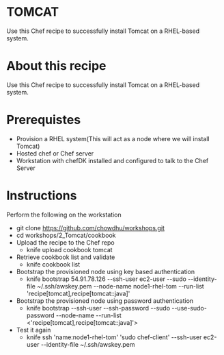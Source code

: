 # TOMCAT
Use this Chef recipe to successfully install Tomcat on a RHEL-based system.

# About this recipe
Use this Chef recipe to successfully install Tomcat on a RHEL-based system.

# Prerequistes
* Provision a RHEL system(This will act as a node where we will install Tomcat)
* Hosted chef or Chef server  
* Workstation with chefDK installed and configured to talk to the Chef Server

# Instructions
Perform the following on the workstation

* git clone https://github.com/chowdhu/workshops.git
* cd workshops/2_Tomcat/cookbook
* Upload the recipe to the Chef repo
	* knife upload cookbook tomcat
* Retrieve cookbook list and validate
	* knife cookbook list
* Bootstrap the provisioned node using key based authentication
  	* knife bootstrap 54.91.78.126 --ssh-user ec2-user --sudo --identity-file ~/.ssh/awskey.pem --node-name node1-rhel-tom --run-list 'recipe[tomcat],recipe[tomcat::java]'
* Bootstrap the provisioned node using password authentication
	* knife bootstrap <ipaddress> --ssh-user <USER> --ssh-password <password> --sudo --use-sudo-password --node-name <node1-centos-tomcat> --run-list <'recipe[tomcat],recipe[tomcat::java]'>
* Test it again
	* knife ssh 'name:node1-rhel-tom' 'sudo chef-client' --ssh-user ec2-user --identity-file ~/.ssh/awskey.pem
